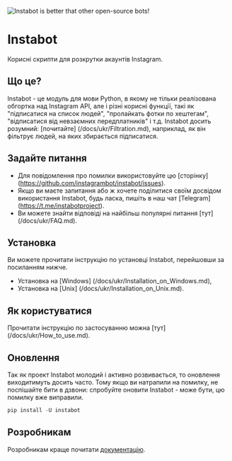 ![Instabot is better that other open-source bots!](https://github.com/instagrambot/instabot/blob/master/docs/img/tag%20instabot.png "Instabot is better that other open-source bots!")

# Instabot

Корисні скрипти для розкрутки акаунтів Instagram.

## Що це?

Instabot - це модуль для мови Python, в якому не тільки реалізована обгортка над Instagram API, але і різні корисні функції, такі як "підписатися на список людей", "пролайкать фотки по хештегам", "відписатися від невзаємних передплатників" і т.д. Instabot досить розумний: [почитайте] (/docs/ukr/Filtration.md), наприклад, як він фільтрує людей, на яких збирається підписатися.

## Задайте питання

* Для повідомлення про помилки використовуйте цю [сторінку] (https://github.com/instagrambot/instabot/issues).
* Якщо ви маєте запитання або ж хочете поділитися своїм досвідом використання Instabot, будь ласка, пишіть в наш чат [Telegram] (https://t.me/instabotproject).
* Ви можете знайти відповіді на найбільш популярні питання [тут] (/docs/ukr/FAQ.md).

## Установка

Ви можете прочитати інструкцію по установці Instabot, перейшовши за посиланням нижче.
* Установка на [Windows] (/docs/ukr/Installation_on_Windows.md),
* Установка на [Unix] (/docs/ukr/Installation_on_Unix.md).

## Як користуватися

Прочитати інструкцію по застосуванню можна [тут] (/docs/ukr/How_to_use.md).

## Оновлення

Так як проект Instabot молодий і активно розвивається, то оновлення виходитимуть досить часто. Тому якщо ви натрапили на помилку, не поспішайте бити в дзвони: спробуйте оновити Instabot - може бути, цю помилку вже виправили.

``` python
pip install -U instabot
```

## Розробникам

Розробникам краще почитати [документацію](/docs/en/For_developers.md).
